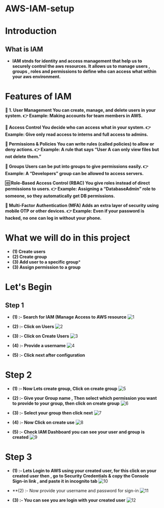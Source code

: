 # AWS-IAM-setup
# Introduction
## What is IAM
- **IAM stnds for identity and access management that help us to securely control the aws resources. It allows us to manage users , groups , roles and permissions to define who can access what within your aws environment.**

# Features of IAM

**🔐 1. User Management
You can create, manage, and delete users in your system.
👉 Example: Making accounts for team members in AWS.**

**🛂 Access Control
You decide who can access what in your system.
👉 Example: Give only read access to interns and full access to admins.**

**🧾 Permissions & Policies
You can write rules (called policies) to allow or deny actions.
👉 Example: A rule that says “User A can only view files but not delete them.”**

**👥 Groups
Users can be put into groups to give permissions easily.
👉 Example: A “Developers” group can be allowed to access servers.**

**🆔 Role-Based Access Control (RBAC)
You give roles instead of direct permissions to users.
👉 Example: Assigning a “DatabaseAdmin” role to someone, so they automatically get DB permissions.**

**🔑 Multi-Factor Authentication (MFA)
Adds an extra layer of security using mobile OTP or other devices.
👉 Example: Even if your password is hacked, no one can log in without your phone.**


# What we will do in this project
- **(1) Create users**
- **(2) Create group**
- **(3) Add user to a specific group***
- **(3) Assign permission to a group**

# Let's Begin

## Step 1
- **(1) :- Search for IAM (Manage Access to AWS resource**
![1](https://github.com/user-attachments/assets/0e238e51-7878-42ee-8f51-db5bee45f4e5)

- **(2) :- Click on Users**
![2](https://github.com/user-attachments/assets/32ae1cf6-df2e-4500-9273-48d504d474eb)

- **(3) :- Click on Create Users**
![3](https://github.com/user-attachments/assets/74c665b7-2809-4f10-99fc-e8f0dc807cce)

- **(4) :- Provide a username**
![4](https://github.com/user-attachments/assets/072ba3a7-620d-4257-8b81-afd8b71d2b63)

- **(5) :- Click next after configuration**
# Step 2

- **(1) :- Now Lets create group, Click on create group**
![5](https://github.com/user-attachments/assets/2fea0ff5-71b4-4cfc-add9-72aae60fd028)

- **(2) :- Give your Group name , Then select which permission you want to provide to your group, then click on create group**
![6](https://github.com/user-attachments/assets/c275f59a-6911-457a-bd9c-c2c4d6fa23f1)

- **(3) :- Select your group then click next**
![7](https://github.com/user-attachments/assets/d96c2322-a26a-41d2-aad6-2116eb53d5f1)

- **(4) :- Now Click on create use**
![8](https://github.com/user-attachments/assets/604e0273-ad7d-49fe-bfa1-aabb072318f3)

- **(5) :- Check IAM Dashboard you can see your user and group is created**
![9](https://github.com/user-attachments/assets/3aafb6d7-0f49-4a1c-8d8c-503383a7ec13)

# Step 3

- **(1) :- Lets Login to AWS using your created user, for this click on your created user then , go to Security Credentials & copy the Console Sign-in link , and paste it in incognito tab**
![10](https://github.com/user-attachments/assets/92f156fb-8269-4748-b589-8f62823a4242)

- **(2) :- Now provide your username and password for sign-in
![11](https://github.com/user-attachments/assets/10f6410c-4603-4ef5-99a9-b7f9efe554ed)

- **(3) :- You can see you are login with your created user**
![12](https://github.com/user-attachments/assets/f0fc3468-b4ef-4d43-8ed3-615807baae10)




































